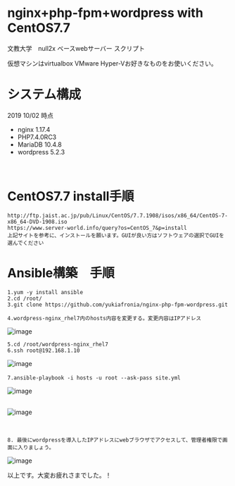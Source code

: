 # nginx+php-fpm+wordpress with CentOS7.7
文教大学　null2x ベースwebサーバー スクリプト

仮想マシンはvirtualbox VMware Hyper-Vお好きなものをお使いください。

# システム構成  
2019 10/02 時点
- nginx 1.17.4  
- PHP7.4.0RC3  
- MariaDB 10.4.8  
- wordpress 5.2.3  
<br>  

# CentOS7.7 install手順
`http://ftp.jaist.ac.jp/pub/Linux/CentOS/7.7.1908/isos/x86_64/CentOS-7-x86_64-DVD-1908.iso`  
`https://www.server-world.info/query?os=CentOS_7&p=install`  
`上記サイトを参考に、インストールを願います。GUIが良い方はソフトウェアの選択でGUIを選んでください`  

# Ansible構築　手順
`1.yum -y install ansible`  
`2.cd /root/`  
`3.git clone https://github.com/yukiafronia/nginx-php-fpm-wordpress.git`  

`4.wordpress-nginx_rhel7内のhosts内容を変更する。変更内容はIPアドレス`

![image](https://user-images.githubusercontent.com/23439178/66048811-bf6c4e00-e519-11e9-9fa2-69d01e91473e.png)

`5.cd /root/wordpress-nginx_rhel7`  
`6.ssh root@192.168.1.10`  

![image](https://user-images.githubusercontent.com/23439178/66049260-a31ce100-e51a-11e9-9479-b7b6fd4697cb.png)

`7.ansible-playbook -i hosts -u root --ask-pass site.yml`  

![image](https://user-images.githubusercontent.com/23439178/66049760-859c4700-e51b-11e9-90ee-46c4776f04c4.png)  
<br>  

![image](https://user-images.githubusercontent.com/23439178/66049805-9a78da80-e51b-11e9-954e-7fecdccd18b9.png)  

<br>  

`8. 最後にwordpressを導入したIPアドレスにwebブラウザでアクセスして、管理者権限で画面に入りましょう。`  

![image](https://user-images.githubusercontent.com/23439178/66049942-d6ac3b00-e51b-11e9-995b-021ba2f96a54.png)  


以上です。大変お疲れさまでした。！